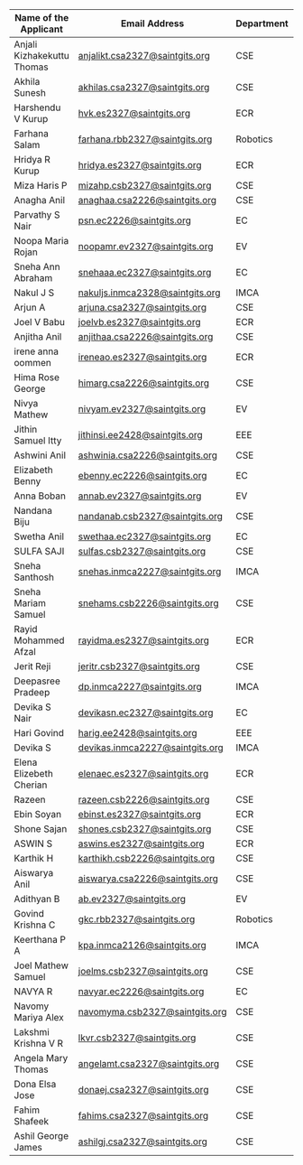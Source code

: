 | Name of the Applicant        | Email Address                         | Department | CGPA | Rank |
|-----------------------------|----------------------------------------|------------|------|------|
| Anjali Kizhakekuttu Thomas  | anjalikt.csa2327@saintgits.org         | CSE        | 8.67 | 1    |
| Akhila Sunesh               | akhilas.csa2327@saintgits.org          | CSE        | 8.74 | 2    |
| Harshendu V Kurup          | hvk.es2327@saintgits.org               | ECR        | 8.76 | 3    |
| Farhana Salam              | farhana.rbb2327@saintgits.org          | Robotics   | 8.48 | 4    |
| Hridya R Kurup             | hridya.es2327@saintgits.org            | ECR        | 8.58 | 5    |
| Miza Haris P               | mizahp.csb2327@saintgits.org           | CSE        | 8.21 | 6    |
| Anagha Anil                | anaghaa.csa2226@saintgits.org          | CSE        | 8.72 | 7    |
| Parvathy S Nair            | psn.ec2226@saintgits.org               | EC         | 8.42 | 8    |
| Noopa Maria Rojan          | noopamr.ev2327@saintgits.org           | EV         | 8.68 | 9    |
| Sneha Ann Abraham          | snehaaa.ec2327@saintgits.org           | EC         | 9.31 | 10   |
| Nakul J S                  | nakuljs.inmca2328@saintgits.org        | IMCA       | 8.64 | 11   |
| Arjun A                    | arjuna.csa2327@saintgits.org           | CSE        | 9.28 | 12   |
| Joel V Babu                | joelvb.es2327@saintgits.org            | ECR        | 8.07 | 13   |
| Anjitha Anil               | anjithaa.csa2226@saintgits.org         | CSE        | 8.39 | 14   |
| irene anna oommen          | ireneao.es2327@saintgits.org           | ECR        | 8.73 | 15   |
| Hima Rose George           | himarg.csa2226@saintgits.org           | CSE        | 8.53 | 16   |
| Nivya Mathew               | nivyam.ev2327@saintgits.org            | EV         | 8.87 | 17   |
| Jithin Samuel Itty         | jithinsi.ee2428@saintgits.org          | EEE        | 8.08 | 18   |
| Ashwini Anil               | ashwinia.csa2226@saintgits.org         | CSE        | 8.83 | 19   |
| Elizabeth Benny            | ebenny.ec2226@saintgits.org            | EC         | 9.45 | 20   |
| Anna Boban                 | annab.ev2327@saintgits.org             | EV         | 8    | 21   |
| Nandana Biju               | nandanab.csb2327@saintgits.org         | CSE        | 8.46 | 22   |
| Swetha Anil                | swethaa.ec2327@saintgits.org           | EC         | 9.45 | 23   |
| SULFA SAJI                 | sulfas.csb2327@saintgits.org           | CSE        | 8.9  | 24   |
| Sneha Santhosh             | snehas.inmca2227@saintgits.org         | IMCA       | 8.64 | 25   |
| Sneha Mariam Samuel        | snehams.csb2226@saintgits.org          | CSE        | 8.52 | 27   |
| Rayid Mohammed Afzal       | rayidma.es2327@saintgits.org           | ECR        | 8.43 | 28   |
| Jerit Reji                 | jeritr.csb2327@saintgits.org           | CSE        | 8.02 | 29   |
| Deepasree Pradeep          | dp.inmca2227@saintgits.org             | IMCA       | 9.39 | 30   |
| Devika S Nair              | devikasn.ec2327@saintgits.org          | EC         | 8.45 | 31   |
| Hari Govind                | harig.ee2428@saintgits.org             | EEE        | 8.13 | 32   |
| Devika S                   | devikas.inmca2227@saintgits.org        | IMCA       | 8.34 | 33   |
| Elena Elizebeth Cherian    | elenaec.es2327@saintgits.org           | ECR        | 8.49 | 34   |
| Razeen                     | razeen.csb2226@saintgits.org           | CSE        | 8.77 | 35   |
| Ebin Soyan                 | ebinst.es2327@saintgits.org            | ECR        | 8.27 | 36   |
| Shone Sajan                | shones.csb2327@saintgits.org           | CSE        | 8.62 | 37   |
| ASWIN S                    | aswins.es2327@saintgits.org            | ECR        | 8.69 | 38   |
| Karthik H                  | karthikh.csb2226@saintgits.org         | CSE        | 8.9  | 39   |
| Aiswarya Anil              | aiswarya.csa2226@saintgits.org         | CSE        | 8.67 | 40   |
| Adithyan B                 | ab.ev2327@saintgits.org                | EV         | 8    | 41   |
| Govind Krishna C           | gkc.rbb2327@saintgits.org              | Robotics   | 9.09 | 42   |
| Keerthana P A              | kpa.inmca2126@saintgits.org            | IMCA       | 8.25 | 43   |
| Joel Mathew Samuel         | joelms.csb2327@saintgits.org           | CSE        | 8    | 44   |
| NAVYA R                    | navyar.ec2226@saintgits.org            | EC         | 8.43 | 45   |
| Navomy Mariya Alex         | navomyma.csb2327@saintgits.org         | CSE        | 9.54 | 46   |
| Lakshmi Krishna V R        | lkvr.csb2327@saintgits.org             | CSE        | 8.56 | 47   |
| Angela Mary Thomas         | angelamt.csa2327@saintgits.org         | CSE        | 9.11 | 48   |
| Dona Elsa Jose             | donaej.csa2327@saintgits.org           | CSE        | 8.56 | 50   |
| Fahim Shafeek              | fahims.csa2327@saintgits.org           | CSE        | 8.7  | 51   |
| Ashil George James         | ashilgj.csa2327@saintgits.org          | CSE        | 9.17 | 52   |
